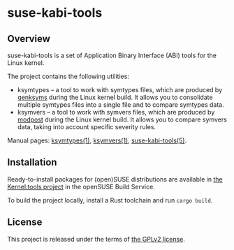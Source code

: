# suse-kabi-tools

## Overview

suse-kabi-tools is a set of Application Binary Interface (ABI) tools for the Linux kernel.

The project contains the following utilities:

* ksymtypes &ndash; a tool to work with symtypes files, which are produced by
  [genksyms][genksyms] during the Linux kernel build. It allows you to consolidate multiple symtypes
  files into a single file and to compare symtypes data.
* ksymvers &ndash; a tool to work with symvers files, which are produced by [modpost][modpost]
  during the Linux kernel build. It allows you to compare symvers data, taking into account specific
  severity rules.

Manual pages: [ksymtypes(1)][ksymtypes_1], [ksymvers(1)][ksymvers_1],
[suse-kabi-tools(5)][suse_kabi_tools_5].

## Installation

Ready-to-install packages for (open)SUSE distributions are available in [the Kernel:tools
project][kernel_tools] in the openSUSE Build Service.

To build the project locally, install a Rust toolchain and run `cargo build`.

## License

This project is released under the terms of [the GPLv2 license](COPYING).

[genksyms]: https://github.com/torvalds/linux/tree/master/scripts/genksyms
[modpost]: https://github.com/torvalds/linux/tree/master/scripts/mod
[ksymtypes_1]: https://suse.github.io/suse-kabi-tools/ksymtypes.1.html
[ksymvers_1]: https://suse.github.io/suse-kabi-tools/ksymvers.1.html
[suse_kabi_tools_5]: https://suse.github.io/suse-kabi-tools/suse-kabi-tools.5.html
[kernel_tools]: https://build.opensuse.org/package/show/Kernel:tools/suse-kabi-tools

